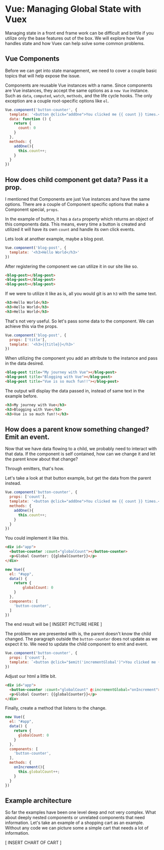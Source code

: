 # Vue: Managing Global State with Vuex

Managing state in a front end frame work can be difficult and brittle if you utilize only the base features out of the box. We will explore how Vue handles state and how Vuex can help solve some common problems.

## Vue Components

Before we can get into state management, we need to cover a couple basic topics that will help expose the issue.

Components are reusable Vue instances with a name. Since components are Vue instances, they accept the same options as a `new Vue` instance. Such as `data`, `computed`, `watch`, `methods`, and the life cycle hooks. The only exception are a couple root-specific options like `el`.

```JavaScript
Vue.component('button-counter', {
  template: '<button @click="addOne">You clicked me {{ count }} times.</button>',
  data: function () {
    return {
      count: 0
    }
  },
  methods: {
    addOne(){
      this.count++;
    }
  }
})
```

## How does child component get data? Pass it a prop.

I mentioned that Components are just Vue instances and have the same options. There are a couple of Component specific options that make a Component special, `props`.

In the example of button, it has a `data` property which returns an object of this components data. This means, every time a button is created and utilized it will have its own `count` and handle its own click events.

Lets look at another example, maybe a blog post.

```JavaScript
Vue.component('blog-post', {
  template: '<h3>Hello World</h3>'
})
```

After registering the component we can utilize it in our site like so.

```HTML
<blog-post></blog-post>
<blog-post></blog-post>
<blog-post></blog-post>
```

If we were to utilize it like as is, all you would git is an `h3` with the same text.

```HTML
<h3>Hello World</h3>
<h3>Hello World</h3>
<h3>Hello World</h3>
```

That's not very useful. So let's pass some data to the component. We can achieve this via the props.

```JavaScript
Vue.component('blog-post', {
  props: ['title'],
  template: '<h3>{{title}}</h3>'
})
```

When utilizing the component you add an attribute to the instance and pass in the data desired.

```HTML
<blog-post title="My journey with Vue"></blog-post>
<blog-post title="Blogging with Vue"></blog-post>
<blog-post title="Vue is so much fun!!"></blog-post>
```

The output will display the data passed in, instead of same text in the example before.

```HTML
<h3>My journey with Vue</h3>
<h3>Blogging with Vue</h3>
<h3>Vue is so much fun!!</h3>
```

## How does a parent know something changed? Emit an event.

Now that we have data flowing to a child, we probably need to interact with that data. If the component is self contained, how can we change it and let the parent know about that change?

Through emitters, that's how.

Let's take a look at that button example, but get the data from the parent instead.

```JavaScript
Vue.component('button-counter', {
  props: ['count'],
  template: '<button @click="addOne">You clicked me {{ count }} times.</button>',
  methods: {
    addOne(){
      this.count++;
    }
  }
})
```

You could implement it like this.

```HTML
<div id="app">
  <button-counter :count="globalCount"></button-counter>
  <p>Global Counter: {{globalCounter}}</p>
</div>
```

```JavaScript
new Vue({
  el: "#app",
  data() {
    return {
        globalCount: 0
    }
  },
  components: [
    'button-counter',
  ]
})
```

The end result will be [ INSERT PICTURE HERE ]

The problem we are presented with is, the parent doesn't know the child changed. The paragraph outside the `button-counter` does not update as we expect it to. We need to update the child component to emit and event.

```JavaScript
Vue.component('button-counter', {
  props: ['count'],
  template: `<button @click="$emit('incrementGlobal')">You clicked me {{ count }} times.</button>`
})
```

Adjust our html a little bit.

```HTML
<div id="app">
  <button-counter :count="globalCount" @:incrementGlobal="onIncrement"></button-counter>
  <p>Global Counter: {{globalCounter}}</p>
</div>
```

Finally, create a method that listens to the change.

```JavaScript
new Vue({
  el: "#app",
  data() {
    return {
      globalCount: 0
    }
  },
  components: [
    'button-counter',
  ],
  methods: {
    onIncrement(){
      this.globalCount++;
    }
  }
})
```

## Example architecture

So far the examples have been one level deep and not very complex. What about deeply nested components or unrelated components that need information. Let's take an example of a shopping cart as an example. Without any code we can picture some a simple cart that needs a lot of information.

[ INSERT CHART OF CART ]

